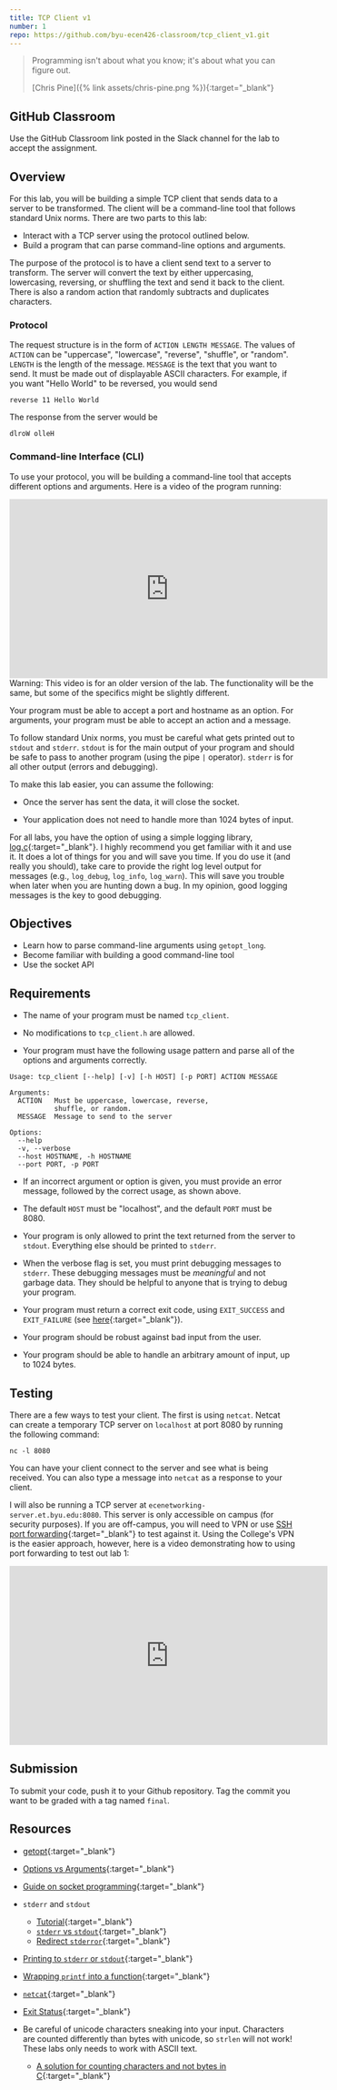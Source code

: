 ```yaml
---
title: TCP Client v1
number: 1
repo: https://github.com/byu-ecen426-classroom/tcp_client_v1.git
---
```



> Programming isn't about what you know; it's about what you can figure out.
> 
> [Chris Pine]({% link assets/chris-pine.png %}){:target="_blank"}

## GitHub Classroom

Use the GitHub Classroom link posted in the Slack channel for the lab to accept the assignment.


## Overview

For this lab, you will be building a simple TCP client that sends data to a server to be transformed. The client will be a command-line tool that follows standard Unix norms. There are two parts to this lab:

- Interact with a TCP server using the protocol outlined below.
- Build a program that can parse command-line options and arguments.

The purpose of the protocol is to have a client send text to a server to transform. The server will convert the text by either uppercasing, lowercasing, reversing, or shuffling the text and send it back to the client. There is also a random action that randomly subtracts and duplicates characters.

### Protocol

The request structure is in the form of `ACTION LENGTH MESSAGE`. The values of `ACTION` can be "uppercase", "lowercase", "reverse", "shuffle", or "random". `LENGTH` is the length of the message. `MESSAGE` is the text that you want to send. It must be made out of displayable ASCII characters. For example, if you want "Hello World" to be reversed, you would send

```
reverse 11 Hello World
```

The response from the server would be

```
dlroW olleH
```

### Command-line Interface (CLI)

To use your protocol, you will be building a command-line tool that accepts different options and arguments. Here is a video of the program running:

<iframe width="560" height="315" src="https://www.youtube-nocookie.com/embed/pdnJnOV6zqI" frameborder="0" allow="accelerometer; autoplay; encrypted-media; gyroscope; picture-in-picture" allowfullscreen></iframe>

<div class="alert alert-warning" style="width: 560px" role="alert">
  Warning: This video is for an older version of the lab. The functionality will be the same, but some of the specifics might be slightly different.
</div>

Your program must be able to accept a port and hostname as an option. For arguments, your program must be able to accept an action and a message.

To follow standard Unix norms, you must be careful what gets printed out to `stdout` and `stderr`. `stdout` is for the main output of your program and should be safe to pass to another program (using the pipe `|` operator). `stderr` is for all other output (errors and debugging).

To make this lab easier, you can assume the following:

- Once the server has sent the data, it will close the socket.

- Your application does not need to handle more than 1024 bytes of input.

For all labs, you have the option of using a simple logging library, [log.c](https://github.com/rxi/log.c){:target="_blank"}. I highly recommend you get familiar with it and use it. It does a lot of things for you and will save you time. If you do use it (and really you should), take care to provide the right log level output for messages (e.g., `log_debug`, `log_info`, `log_warn`). This will save you trouble when later when you are hunting down a bug. In my opinion, good logging messages is the key to good debugging.

## Objectives

- Learn how to parse command-line arguments using `getopt_long`.
- Become familiar with building a good command-line tool
- Use the socket API

## Requirements

- The name of your program must be named `tcp_client`.

- No modifications to `tcp_client.h` are allowed.

- Your program must have the following usage pattern and parse all of the options and arguments correctly.

```
Usage: tcp_client [--help] [-v] [-h HOST] [-p PORT] ACTION MESSAGE

Arguments:
  ACTION   Must be uppercase, lowercase, reverse,
           shuffle, or random.
  MESSAGE  Message to send to the server

Options:
  --help
  -v, --verbose
  --host HOSTNAME, -h HOSTNAME
  --port PORT, -p PORT
```

- If an incorrect argument or option is given, you must provide an error message, followed by the correct usage, as shown above.

- The default `HOST` must be "localhost", and the default `PORT` must be 8080.

- Your program is only allowed to print the text returned from the server to `stdout`. Everything else should be printed to `stderr`.

- When the verbose flag is set, you must print debugging messages to `stderr`. These debugging messages must be *meaningful* and not garbage data. They should be helpful to anyone that is trying to debug your program.

- Your program must return a correct exit code, using `EXIT_SUCCESS` and `EXIT_FAILURE` (see [here](https://en.wikipedia.org/wiki/Exit_status#C_language){:target="_blank"}).

- Your program should be robust against bad input from the user.

- Your program should be able to handle an arbitrary amount of input, up to 1024 bytes.


## Testing

There are a few ways to test your client. The first is using `netcat`. Netcat can create a temporary TCP server on `localhost` at port 8080 by running the following command:

```
nc -l 8080
```

You can have your client connect to the server and see what is being received. You can also type a message into `netcat` as a response to your client.

I will also be running a TCP server at `ecenetworking-server.et.byu.edu:8080`. This server is only accessible on campus (for security purposes). If you are off-campus, you will need to VPN or use [SSH port forwarding](https://help.ubuntu.com/community/SSH/OpenSSH/PortForwarding){:target="_blank"} to test against it. Using the College's VPN is the easier approach, however, here is a video demonstrating how to using port forwarding to test out lab 1:

<iframe width="560" height="315" src="https://www.youtube-nocookie.com/embed/Kfmsi_WCd74" frameborder="0" allow="accelerometer; autoplay; encrypted-media; gyroscope; picture-in-picture" allowfullscreen></iframe>


## Submission

To submit your code, push it to your Github repository. Tag the commit you want to be graded with a tag named `final`.


## Resources

- [getopt](https://man7.org/linux/man-pages/man3/getopt.3.html){:target="_blank"}

- [Options vs Arguments](https://stackoverflow.com/questions/36495669/difference-between-terms-option-argument-and-parameter){:target="_blank"}

- [Guide on socket programming](https://beej.us/guide/bgnet/html/){:target="_blank"}

- `stderr` and `stdout`
    - [Tutorial](http://www.learnlinux.org.za/courses/build/shell-scripting/ch01s04.html){:target="_blank"}
    - [`stderr` vs `stdout`](https://stackoverflow.com/questions/3385201/confused-about-stdin-stdout-and-stderr){:target="_blank"}
    - [Redirect `stderror`](https://askubuntu.com/questions/625224/how-to-redirect-stderr-to-a-file){:target="_blank"}

- [Printing to `stderr` or `stdout`](https://stackoverflow.com/questions/39002052/how-i-can-print-to-stderr-in-c#39002243){:target="_blank"}

- [Wrapping `printf` into a function](https://stackoverflow.com/questions/20639632/how-to-wrap-printf-into-a-function-or-macro){:target="_blank"}

- [`netcat`](https://en.wikipedia.org/wiki/Netcat){:target="_blank"}

- [Exit Status](https://www.tldp.org/LDP/abs/html/exit-status.html){:target="_blank"}

- Be careful of unicode characters sneaking into your input. Characters are counted differently than bytes with unicode, so `strlen` will not work! These labs only needs to work with ASCII text.
  - [A solution for counting characters and not bytes in C](https://stackoverflow.com/a/3911566){:target="_blank"}
